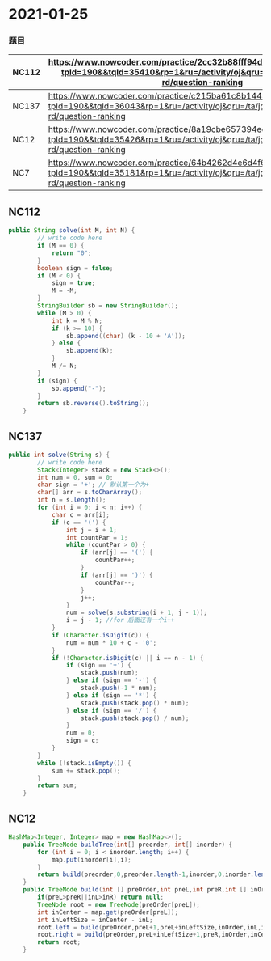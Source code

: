# 2021-01-25



### 题目

| NC112 | https://www.nowcoder.com/practice/2cc32b88fff94d7e8fd458b8c7b25ec1?tpId=190&&tqId=35410&rp=1&ru=/activity/oj&qru=/ta/job-code-high-rd/question-ranking |
| ----- | ------------------------------------------------------------ |
| NC137 | https://www.nowcoder.com/practice/c215ba61c8b1443b996351df929dc4d4?tpId=190&&tqId=36043&rp=1&ru=/activity/oj&qru=/ta/job-code-high-rd/question-ranking |
| NC12  | https://www.nowcoder.com/practice/8a19cbe657394eeaac2f6ea9b0f6fcf6?tpId=190&&tqId=35426&rp=1&ru=/activity/oj&qru=/ta/job-code-high-rd/question-ranking |
| NC7   | https://www.nowcoder.com/practice/64b4262d4e6d4f6181cd45446a5821ec?tpId=190&&tqId=35181&rp=1&ru=/activity/oj&qru=/ta/job-code-high-rd/question-ranking |



## NC112

```java
public String solve(int M, int N) {
        // write code here
        if (M == 0) {
            return "0";
        }
        boolean sign = false;
        if (M < 0) {
            sign = true;
            M = -M;
        }
        StringBuilder sb = new StringBuilder();
        while (M > 0) {
            int k = M % N;
            if (k >= 10) {
                sb.append((char) (k - 10 + 'A'));
            } else {
                sb.append(k);
            }
            M /= N;
        }
        if (sign) {
            sb.append("-");
        }
        return sb.reverse().toString();
    }
```

## NC137

```java
public int solve(String s) {
        // write code here
        Stack<Integer> stack = new Stack<>();
        int num = 0, sum = 0;
        char sign = '+'; // 默认第一个为+
        char[] arr = s.toCharArray();
        int n = s.length();
        for (int i = 0; i < n; i++) {
            char c = arr[i];
            if (c == '(') {
                int j = i + 1;
                int countPar = 1;
                while (countPar > 0) {
                    if (arr[j] == '(') {
                        countPar++;
                    }
                    if (arr[j] == ')') {
                        countPar--;
                    }
                    j++;
                }
                num = solve(s.substring(i + 1, j - 1));
                i = j - 1; //for 后面还有一个i++
            }
            if (Character.isDigit(c)) {
                num = num * 10 + c - '0';
            }
            if (!Character.isDigit(c) || i == n - 1) {
                if (sign == '+') {
                    stack.push(num);
                } else if (sign == '-') {
                    stack.push(-1 * num);
                } else if (sign == '*') {
                    stack.push(stack.pop() * num);
                } else if (sign == '/') {
                    stack.push(stack.pop() / num);
                }
                num = 0;
                sign = c;
            }
        }
        while (!stack.isEmpty()) {
            sum += stack.pop();
        }
        return sum;
    }
```

## NC12

```java
HashMap<Integer, Integer> map = new HashMap<>();
    public TreeNode buildTree(int[] preorder, int[] inorder) {
        for (int i = 0; i < inorder.length; i++) {
            map.put(inorder[i],i);
        }
        return build(preorder,0,preorder.length-1,inorder,0,inorder.length-1);
    }
    public TreeNode build(int [] preOrder,int preL,int preR,int [] inOrder,int inL,int inR){
        if(preL>preR||inL>inR) return null;
        TreeNode root = new TreeNode(preOrder[preL]);
        int inCenter = map.get(preOrder[preL]);
        int inLeftSize = inCenter - inL;
        root.left = build(preOrder,preL+1,preL+inLeftSize,inOrder,inL,inCenter-1);
        root.right = build(preOrder,preL+inLeftSize+1,preR,inOrder,inCenter+1,inR);
        return root;
    }
```

